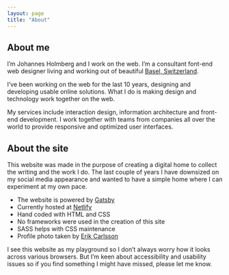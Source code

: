 ```yaml
---
layout: page
title: "About"
---
```


## About me

I’m Johannes Holmberg and I work on the web.
I’m a consultant font-end web designer living and working out of beautiful <a href="https://www.google.com/search?q=basel+switzerland&espv=2&biw=2290&bih=1316&site=webhp&source=lnms&tbm=isch&sa=X&sqi=2&ved=0ahUKEwi2u7--647QAhWHWxQKHRSgCVIQ_AUIBigB">Basel, Switzerland</a>.

I’ve been working on the web for the last 10 years, designing and developing usable online solutions. What I do is making design and technology work together on the web.

My services include interaction design, information architecture and front-end development. I work together with teams from companies all over the world to provide responsive and optimized user interfaces.


## About the site
This website was made in the purpose of creating a digital home to collect the writing and the work I do. The last couple of years I have downsized on my social media appearance and wanted to have a simple home where I can experiment at my own pace.

- The website is powered by [Gatsby](https://www.gatsbyjs.org/)
- Currently hosted at [Netlify](netlify.com)
- Hand coded with HTML and CSS
- No frameworks were used in the creation of this site
- SASS helps with CSS maintenance
- Profile photo taken by [Erik Carlsson](http://erikcarlsson.se/)

I see this website as my playground so I don’t always worry how it looks across various browsers. But I’m keen about accessibility and usability issues so if you find something I might have missed, please let me know.
